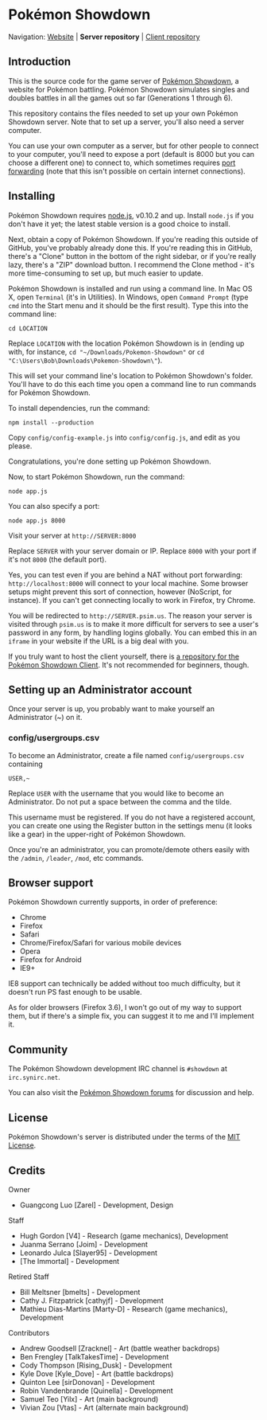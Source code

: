 Pokémon Showdown
========================================================================

Navigation: [Website][1] | **Server repository** | [Client repository][2]

  [1]: http://pokemonshowdown.com/
  [2]: https://github.com/Zarel/Pokemon-Showdown-Client
  
Introduction
------------------------------------------------------------------------

This is the source code for the game server of [Pokémon Showdown][3], a website for Pokémon battling. Pokémon Showdown simulates singles and doubles battles in all the games out so far (Generations 1 through 6).

This repository contains the files needed to set up your own Pokémon Showdown server. Note that to set up a server, you'll also need a server computer.

You can use your own computer as a server, but for other people to connect to your computer, you'll need to expose a port (default is 8000 but you can choose a different one) to connect to, which sometimes requires [port forwarding][4] (note that this isn't possible on certain internet connections).

  [3]: http://pokemonshowdown.com/
  [4]: http://en.wikipedia.org/wiki/Port_forwarding


Installing
------------------------------------------------------------------------

Pokémon Showdown requires [node.js][5], v0.10.2 and up. Install `node.js` if you don't have it yet; the latest stable version is a good choice to install.

Next, obtain a copy of Pokémon Showdown. If you're reading this outside of GitHub, you've probably already done this. If you're reading this in GitHub, there's a "Clone" button in the bottom of the right sidebar, or if you're really lazy, there's a "ZIP" download button. I recommend the Clone method - it's more time-consuming to set up, but much easier to update.

Pokémon Showdown is installed and run using a command line. In Mac OS X, open `Terminal` (it's in Utilities). In Windows, open `Command Prompt` (type `cmd` into the Start menu and it should be the first result). Type this into the command line:

    cd LOCATION

Replace `LOCATION` with the location Pokémon Showdown is in (ending up with, for instance, `cd "~/Downloads/Pokemon-Showdown"` or `cd "C:\Users\Bob\Downloads\Pokemon-Showdown\"`).

This will set your command line's location to Pokémon Showdown's folder. You'll have to do this each time you open a command line to run commands for Pokémon Showdown.

To install dependencies, run the command:

    npm install --production

Copy `config/config-example.js` into `config/config.js`, and edit as you please.

Congratulations, you're done setting up Pokémon Showdown.

Now, to start Pokémon Showdown, run the command:

    node app.js

You can also specify a port:

    node app.js 8000

Visit your server at `http://SERVER:8000`

Replace `SERVER` with your server domain or IP. Replace `8000` with your port if it's not `8000` (the default port).

Yes, you can test even if you are behind a NAT without port forwarding: `http://localhost:8000` will connect to your local machine. Some browser setups might prevent this sort of connection, however (NoScript, for instance). If you can't get connecting locally to work in Firefox, try Chrome.

You will be redirected to `http://SERVER.psim.us`. The reason your server is visited through `psim.us` is to make it more difficult for servers to see a user's password in any form, by handling logins globally. You can embed this in an `iframe` in your website if the URL is a big deal with you.

If you truly want to host the client yourself, there is [a repository for the Pokémon Showdown Client][6]. It's not recommended for beginners, though.

  [5]: http://nodejs.org/
  [6]: https://github.com/Zarel/Pokemon-Showdown-Client


Setting up an Administrator account
------------------------------------------------------------------------

Once your server is up, you probably want to make yourself an Administrator (~) on it.

### config/usergroups.csv

To become an Administrator, create a file named `config/usergroups.csv` containing

    USER,~

Replace `USER` with the username that you would like to become an Administrator. Do not put a space between the comma and the tilde.

This username must be registered. If you do not have a registered account, you can create one using the Register button in the settings menu (it looks like a gear) in the upper-right of Pokémon Showdown.

Once you're an administrator, you can promote/demote others easily with the `/admin`, `/leader`, `/mod`, etc commands.


Browser support
------------------------------------------------------------------------

Pokémon Showdown currently supports, in order of preference:

 - Chrome
 - Firefox
 - Safari
 - Chrome/Firefox/Safari for various mobile devices
 - Opera
 - Firefox for Android
 - IE9+

IE8 support can technically be added without too much difficulty, but it doesn't run PS fast enough to be usable.

As for older browsers (Firefox 3.6), I won't go out of my way to support them, but if there's a simple fix, you can suggest it to me and I'll implement it.


Community
------------------------------------------------------------------------

The Pokémon Showdown development IRC channel is `#showdown` at `irc.synirc.net`.

You can also visit the [Pokémon Showdown forums][7] for discussion and help.

  [7]: http://www.smogon.com/forums/forums/pok%C3%A9mon-showdown.209/


License
------------------------------------------------------------------------

Pokémon Showdown's server is distributed under the terms of the [MIT License][8].

  [8]: https://github.com/Zarel/Pokemon-Showdown/blob/master/LICENSE


Credits
------------------------------------------------------------------------

Owner

- Guangcong Luo [Zarel] - Development, Design

Staff

- Hugh Gordon [V4] - Research (game mechanics), Development
- Juanma Serrano [Joim] - Development
- Leonardo Julca [Slayer95] - Development
- [The Immortal] - Development

Retired Staff

- Bill Meltsner [bmelts] - Development
- Cathy J. Fitzpatrick [cathyjf] - Development
- Mathieu Dias-Martins [Marty-D] - Research (game mechanics), Development

Contributors

- Andrew Goodsell [Zracknel] - Art (battle weather backdrops)
- Ben Frengley [TalkTakesTime] - Development
- Cody Thompson [Rising_Dusk] - Development
- Kyle Dove [Kyle_Dove] - Art (battle backdrops)
- Quinton Lee [sirDonovan] - Development
- Robin Vandenbrande [Quinella] - Development
- Samuel Teo [Yilx] - Art (main background)
- Vivian Zou [Vtas] - Art (alternate main background)
